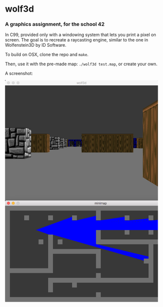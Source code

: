 # wolf3d

### A graphics assignment, for the school 42
In C99, provided only with a windowing system that lets you print a pixel on screen.
The goal is to recreate a raycasting engine, similar to the one in Wolfenstein3D by ID Software.

To build on OSX, clone the repo and `make`.

Then, use it with the pre-made map: `./wolf3d test.map`, or create your own.

A screenshot:

![alt text](https://raw.githubusercontent.com/laurentmeyer/wolf3d/master/screenshots/wolf.png)
